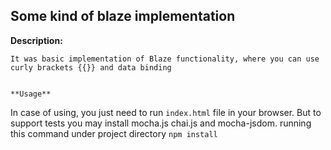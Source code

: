 ## Some kind of blaze implementation

**Description:**
~~~
It was basic implementation of Blaze functionality, where you can use curly brackets {{}} and data binding


**Usage**
~~~
In case of using, you just need to run `index.html` file in your browser. But to support tests you may install mocha.js
chai.js and mocha-jsdom. running this command under project directory  `npm install`

